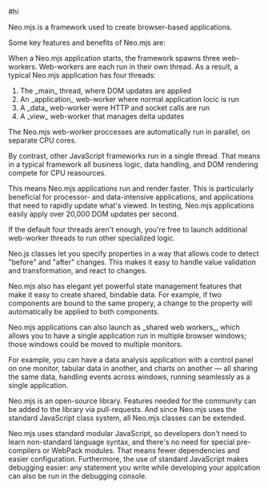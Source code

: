 
#hi


Neo.mjs is a framework used to create browser-based applications.

Some key features and benefits of Neo.mjs are:

<div type="expander" caption="Multi-Threaded">
<p>
When a Neo.mjs application starts, the framework spawns three web-workers. 
Web-workers are each run in their own thread. As a result, a typical Neo.mjs application
has four threads:
<ol>
<li>The _main_ thread, where DOM updates are applied
<li>An _application_ web-worker where normal application locic is run
    <li>A _data_ web-worker were HTTP and socket calls are run
<li>A _view_ web-worker that manages delta updates
</ol>
</div>

<div type="expander" caption="Extreme Speed">
<p>
The Neo.mjs web-worker proccesses are automatically run in parallel, on separate CPU cores.
</p>
<p>
By contrast, other JavaScript frameworks run in a single thread. That means 
in a typical framework all business logic, data handling, and DOM rendering compete for 
CPU reasources.
</p>
<p>
This means Neo.mjs applications run and render faster. This is 
particularly beneficial for processor- and data-intensive applications, 
and applications that need to rapidly update what's viewed. In testing, Neo.mjs applications 
easily apply over 20,000 DOM updates per second. 
</p>
<p>
If the default four threads aren't enough, you're free to launch additional web-worker threads 
to run other specialized logic. 
</p>
</div>

<div type="expander" caption="Quick Application Development">
<p>
Neo.js classes let you specify properties in a way that allows code to detect "before" and "after"
changes. This makes it easy to handle value validation and transformation, and react to changes. 
</p>
<p>
Neo.mjs also has elegant yet powerful state management features that make it easy to create shared,
bindable data. For example, if two components are bound to the same propery, a change to the 
property will automatically be applied to both components.
</p>
</div>

<div type="expander" caption="Multi-Window Applications">
<p>
Neo.mjs applications can also launch as _shared web workers_, which allows you to have a single 
application run in multiple browser windows; those windows could be moved to multiple monitors.
</p>
<p>
For example, you can have a data analysis application with a control panel on one monitor, 
tabular data in another, and charts on another &mdash; all sharing the same data, handling events
across windows, running seamlessly as a single application. 
</p>
</div>

<div type="expander" caption="Open-Source and Standards-Based">
<p>
Neo.mjs is an open-source library. Features needed for the community can be added to the
library via pull-requests. And since Neo.mjs uses the standard JavaScript class system, 
all Neo.mjs classes can be extended.
</p>
<p>
Neo.mjs uses standard modular JavaScript, so developers don't need to learn non-standard language
syntax, and there's no need for special pre-compilers or WebPack modules.
That means fewer dependencies and easier configuration. Furthermore, the use of
standard JavaScript makes debugging easier: any statement you write while developing your
applcation can also be run in the debugging console.
</p>
</div>

